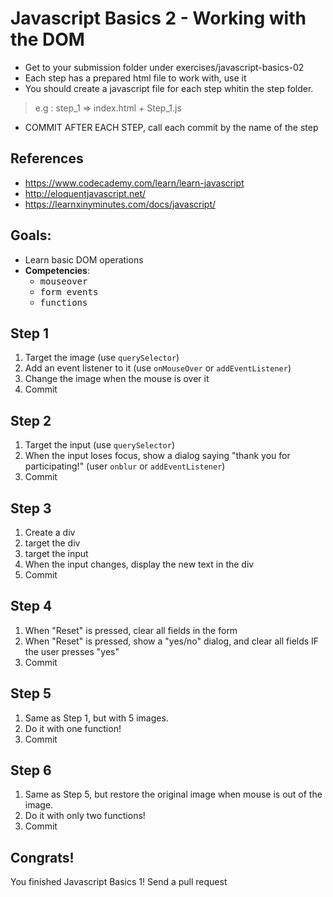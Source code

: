 # Javascript Basics 2 - Working with the DOM

- Get to your submission folder under exercises/javascript-basics-02
- Each step has a prepared html file to work with, use it
- You should create a javascript file for each step whitin the step folder.
> e.g : step_1 => index.html + Step_1.js 
- COMMIT AFTER EACH STEP, call each commit by the name of the step

## References

- https://www.codecademy.com/learn/learn-javascript
- http://eloquentjavascript.net/
- https://learnxinyminutes.com/docs/javascript/

## Goals:

- Learn basic DOM operations
- **Competencies**: 
  - <kbd>mouseover</kbd>
  - <kbd>form events</kbd>
  - <kbd>functions</kbd>

## Step 1

1. Target the image (use `querySelector`)
2. Add an event listener to it (use `onMouseOver` or `addEventListener`)
3. Change the image when the mouse is over it
4. Commit  

## Step 2

1. Target the input (use `querySelector`)
2. When the input loses focus, show a dialog saying "thank you for participating!" (user `onblur` or `addEventListener`)
3. Commit  

## Step 3

1. Create a div 
2. target the div
3. target the input
4. When the input changes, display the new text in the div
5. Commit  

## Step 4

1. When "Reset" is pressed, clear all fields in the form
2. When "Reset" is pressed, show a "yes/no" dialog, and clear all fields IF the user presses "yes"
3. Commit  

## Step 5

1. Same as Step 1, but with 5 images.
2. Do it with one function!
3. Commit  

## Step 6

1. Same as Step 5, but restore the original image when mouse is out of the image.
2. Do it with only two functions!
3. Commit  

## Congrats!

You finished Javascript Basics 1!
Send a pull request
